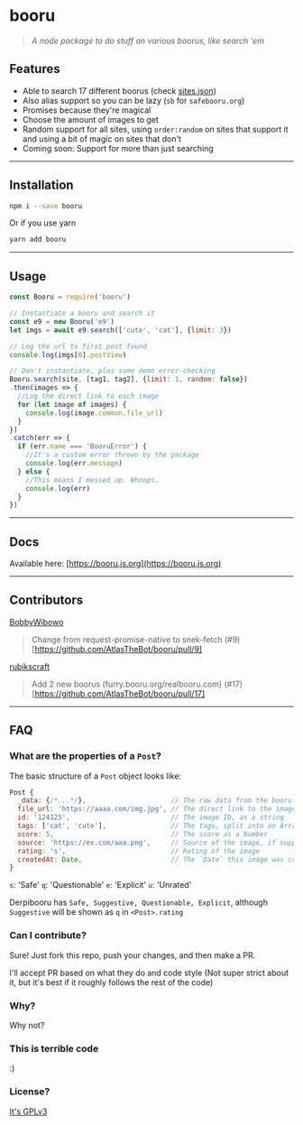 # booru

>*A node package to do stuff on various boorus, like search 'em*

## Features

- Able to search 17 different boorus (check [sites.json](./sites.json))
- Also alias support so you can be lazy (`sb` for `safebooru.org`)
- Promises because they're magical
- Choose the amount of images to get
- Random support for all sites, using `order:random` on sites that support it and using a bit of magic on sites that don't
- Coming soon: Support for more than just searching

---

## Installation

```bash
npm i --save booru
```

Or if you use yarn

```bash
yarn add booru
```

---

## Usage

```js
const Booru = require('booru')

// Instantiate a booru and search it
const e9 = new Booru('e9')
let imgs = await e9.search(['cute', 'cat'], {limit: 3})

// Log the url to first post found
console.log(imgs[0].postView)

// Don't instantiate, plus some demo error-checking
Booru.search(site, [tag1, tag2], {limit: 1, random: false})
.then(images => {
  //Log the direct link to each image
  for (let image of images) {
    console.log(image.common.file_url)
  }
})
.catch(err => {
  if (err.name === 'BooruError') {
    //It's a custom error thrown by the package
    console.log(err.message)
  } else {
    //This means I messed up. Whoops.
    console.log(err)
  }
})
```

---

## Docs

Available here: [https://booru.js.org](https://booru.js.org)

---

## Contributors

[BobbyWibowo](https://github.com/BobbyWibowo/booru)
> Change from request-promise-native to snek-fetch (#9)[https://github.com/AtlasTheBot/booru/pull/9]

[rubikscraft](https://github.com/rubikscraft/booru)
> Add 2 new boorus (furry.booru.org/realbooru.com) (#17)[https://github.com/AtlasTheBot/booru/pull/17]

---

## FAQ

### What are the properties of a `Post`?

The basic structure of a `Post` object looks like:

```js
Post {
  _data: {/*...*/},                     // The raw data from the booru
  file_url: 'https://aaaa.com/img.jpg', // The direct link to the image, ready to post
  id: '124125',                         // The image ID, as a string
  tags: ['cat', 'cute'],                // The tags, split into an Array
  score: 5,                             // The score as a Number
  source: 'https://ex.com/aaa.png',     // Source of the image, if supplied
  rating: 's',                          // Rating of the image
  createdAt: Date,                      // The `Date` this image was created at
}
```

`s`: 'Safe'
`q`: 'Questionable'
`e`: 'Explicit'
`u`: 'Unrated'

Derpibooru has `Safe, Suggestive, Questionable, Explicit`, although `Suggestive` will be shown as `q` in `<Post>.rating`

### Can I contribute?

Sure! Just fork this repo, push your changes, and then make a PR.

I'll accept PR based on what they do and code style (Not super strict about it, but it's best if it roughly follows the rest of the code)

### Why?

Why not?

### This is terrible code

:)

### License?

[It's GPLv3](http://choosealicense.com/licenses/gpl-3.0/)
